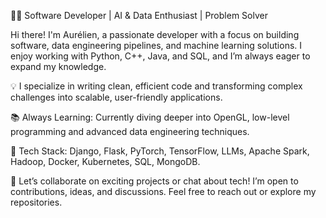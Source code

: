 👨‍💻 Software Developer | AI & Data Enthusiast | Problem Solver

Hi there! I'm Aurélien, a passionate developer with a focus on building software, data engineering pipelines, and machine learning solutions. I enjoy working with Python, C++, Java, and SQL, and I’m always eager to expand my knowledge.

💡 I specialize in writing clean, efficient code and transforming complex challenges into scalable, user-friendly applications.

📚 Always Learning: Currently diving deeper into OpenGL, low-level programming and advanced data engineering techniques.

🔧 Tech Stack: Django, Flask, PyTorch, TensorFlow, LLMs, Apache Spark, Hadoop, Docker, Kubernetes, SQL, MongoDB.

💬 Let’s collaborate on exciting projects or chat about tech! I’m open to contributions, ideas, and discussions. Feel free to reach out or explore my repositories.
